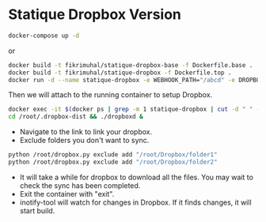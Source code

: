# Statique Dropbox Version

```bash
docker-compose up -d
```
or

```bash
docker build -t fikrimuhal/statique-dropbox-base -f Dockerfile.base .
docker build -t fikrimuhal/statique-dropbox -f Dockerfile.top .
docker run -d --name statique-dropbox -e WEBHOOK_PATH="/abcd" -e DROPBOX_DOCS_REL_PATH="/docs" -p 3000:3000 fikrimuhal/statique-dropbox
```

Then we will attach to the running container to setup Dropbox.
```bash
docker exec -it $(docker ps | grep -m 1 statique-dropbox | cut -d " " -f 1) /bin/bash
cd /root/.dropbox-dist && ./dropboxd &
```

* Navigate to the link to link your dropbox.
* Exclude folders you don't want to sync.
```bash
python /root/dropbox.py exclude add "/root/Dropbox/folder1"
python /root/dropbox.py exclude add "/root/Dropbox/folder2"
```

* It will take a while for dropbox to download all the files. You may wait to check the sync has been completed.
* Exit the container with "exit".
* inotify-tool will watch for changes in Dropbox. If it finds changes, it will start build.
